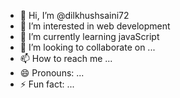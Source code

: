 - 👋 Hi, I’m @dilkhushsaini72
- 👀 I’m interested in web development 
- 🌱 I’m currently learning javaScript
- 💞️ I’m looking to collaborate on ...
- 📫 How to reach me ...
- 😄 Pronouns: ...
- ⚡ Fun fact: ...

<!---
dilkhushsaini72/dilkhushsaini72 is a ✨ special ✨ repository because its `README.md` (this file) appears on your GitHub profile.
You can click the Preview link to take a look at your changes.
--->
